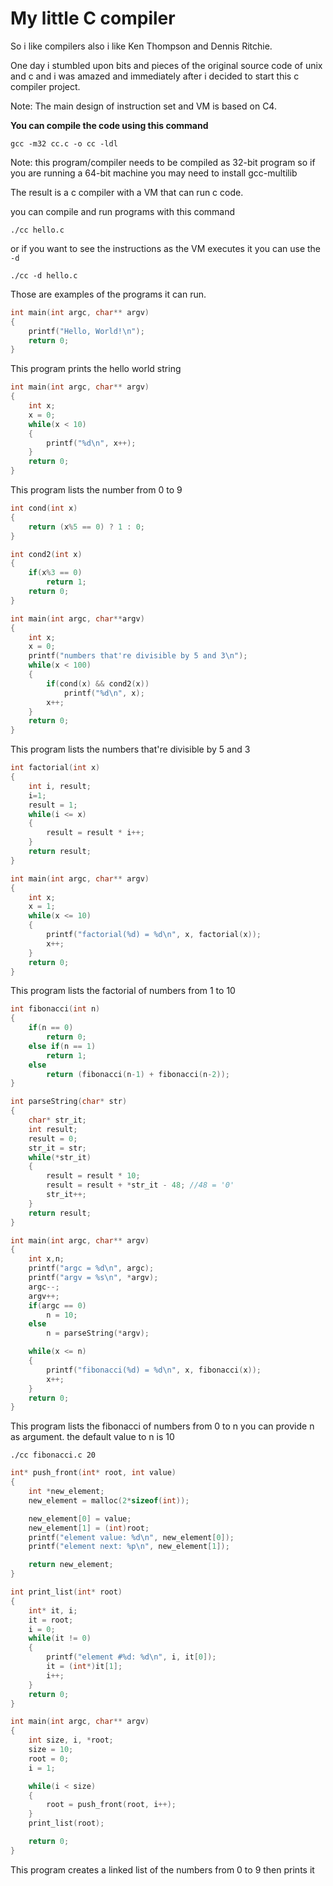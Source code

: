 # My little C compiler

So i like compilers also i like Ken Thompson and Dennis Ritchie.

One day i stumbled upon bits and pieces of the original source code of unix and c and i was amazed and immediately after i decided to start this c compiler project.

Note: The main design of instruction set and VM is based on C4.

**You can compile the code using this command** 

```
gcc -m32 cc.c -o cc -ldl
```
Note: this program/compiler needs to be compiled as 32-bit program so if you are running a 64-bit machine you may need to install gcc-multilib

The result is a c compiler with a VM that can run c code.

you can compile and run programs with this command

`./cc hello.c`

or if you want to see the instructions as the VM executes it you can use the `-d`

`./cc -d hello.c` 

Those are examples of the programs it can run.

```c
int main(int argc, char** argv)
{
	printf("Hello, World!\n");
	return 0;
}
```

This program prints the hello world string

```c
int main(int argc, char** argv)
{
	int x;
	x = 0;
	while(x < 10)
	{
		printf("%d\n", x++);
	}
	return 0;
}
```

This program lists the number from 0 to 9

```c
int cond(int x)
{
	return (x%5 == 0) ? 1 : 0;
}

int cond2(int x)
{
	if(x%3 == 0)
		return 1;
	return 0;
}

int main(int argc, char**argv)
{
	int x;
	x = 0;
	printf("numbers that're divisible by 5 and 3\n");
	while(x < 100)
	{
		if(cond(x) && cond2(x))
			printf("%d\n", x);
		x++;
	}
	return 0;
}
```

This program lists the numbers that're divisible by 5 and 3

```c
int factorial(int x)
{
	int i, result;
	i=1;
	result = 1;
	while(i <= x)
	{
		result = result * i++;
	}
	return result;
}

int main(int argc, char** argv)
{
	int x;
	x = 1;
	while(x <= 10)
	{
		printf("factorial(%d) = %d\n", x, factorial(x));
		x++;
	}
	return 0;
}
```

This program lists the factorial of numbers from 1 to 10

```c
int fibonacci(int n)
{
	if(n == 0)
		return 0;
	else if(n == 1)
		return 1;
	else
		return (fibonacci(n-1) + fibonacci(n-2));
}

int parseString(char* str)
{
	char* str_it;
	int result;
	result = 0;
	str_it = str;
	while(*str_it)
	{
		result = result * 10;
		result = result + *str_it - 48;	//48 = '0'
		str_it++;
	}
	return result;
}

int main(int argc, char** argv)
{
	int x,n;
	printf("argc = %d\n", argc);
	printf("argv = %s\n", *argv);
	argc--;
	argv++;
	if(argc == 0)
		n = 10;
	else
		n = parseString(*argv);

	while(x <= n)
	{
		printf("fibonacci(%d) = %d\n", x, fibonacci(x));
		x++;
	}
	return 0;
}
```

This program lists the fibonacci of numbers from 0 to n you can provide n as argument. the default value to n is 10

`./cc fibonacci.c 20`

```c
int* push_front(int* root, int value)
{
	int *new_element;
	new_element = malloc(2*sizeof(int));

	new_element[0] = value;
	new_element[1] = (int)root;
	printf("element value: %d\n", new_element[0]);
	printf("element next: %p\n", new_element[1]);

	return new_element;
}

int print_list(int* root)
{
	int* it, i;
	it = root;
	i = 0;
	while(it != 0)
	{
		printf("element #%d: %d\n", i, it[0]);
		it = (int*)it[1];
		i++;
	}
	return 0;
}

int main(int argc, char** argv)
{
	int size, i, *root;
	size = 10;
	root = 0;
	i = 1;

	while(i < size)
	{
		root = push_front(root, i++);
	}
	print_list(root);

	return 0;
}
```

This program creates a linked list of the numbers from 0 to 9 then prints it
